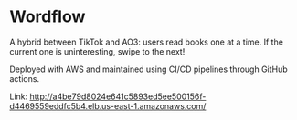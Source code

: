 # Wordflow

A hybrid between TikTok and AO3: users read books one at a time. If the current one is uninteresting, swipe to the next! 

Deployed with AWS and maintained using CI/CD pipelines through GitHub actions.

Link: http://a4be79d8024e641c5893ed5ee500156f-d4469559eddfc5b4.elb.us-east-1.amazonaws.com/ 
